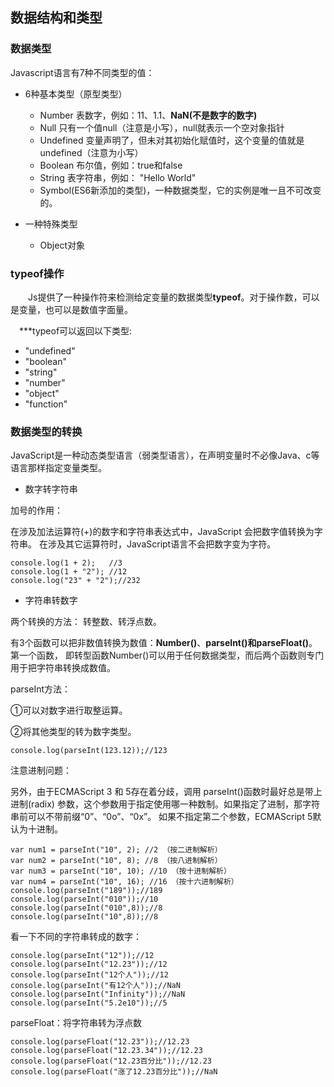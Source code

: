 ## 数据结构和类型

### 数据类型

Javascript语言有7种不同类型的值：

- 6种基本类型（原型类型）
	- Number 表数字，例如：11、1.1、**NaN(不是数字的数字)**
	- Null 只有一个值null（注意是小写），null就表示一个空对象指针
	- Undefined 变量声明了，但未对其初始化赋值时，这个变量的值就是undefined（注意为小写）
	- Boolean 布尔值，例如：true和false
	- String 表字符串，例如： "Hello World"
	- Symbol(ES6新添加的类型)，一种数据类型，它的实例是唯一且不可改变的。

- 一种特殊类型
	- Object对象

### typeof操作
　　Js提供了一种操作符来检测给定变量的数据类型**typeof**。对于操作数，可以是变量，也可以是数值字面量。

　***typeof可以返回以下类型:

 - "undefined"
 - "boolean"
 - "string"
 - "number"
 - "object"
 - "function"

### 数据类型的转换
JavaScript是一种动态类型语言（弱类型语言），在声明变量时不必像Java、c等语言那样指定变量类型。




-  数字转字符串

加号的作用：

在涉及加法运算符(+)的数字和字符串表达式中，JavaScript 会把数字值转换为字符串。
在涉及其它运算符时，JavaScript语言不会把数字变为字符。

    console.log(1 + 2);   //3
	console.log(1 + "2"); //12
	console.log("23" + "2");//232




- 字符串转数字

两个转换的方法： 转整数、转浮点数。

有3个函数可以把非数值转换为数值：**Number()**、**parseInt()**和**parseFloat()**。第一个函数，
即转型函数Number()可以用于任何数据类型，而后两个函数则专门用于把字符串转换成数值。

parseInt方法：

①可以对数字进行取整运算。

②将其他类型的转为数字类型。

    console.log(parseInt(123.12));//123

注意进制问题：

另外，由于ECMAScript 3 和 5存在着分歧，调用 parseInt()函数时最好总是带上进制(radix) 参数，这个参数用于指定使用哪一种数制。如果指定了进制，那字符串前可以不带前缀“0”、“0o”、“0x”。
如果不指定第二个参数，ECMAScript 5默认为十进制。

	var num1 = parseInt("10", 2); //2 （按二进制解析）
	var num2 = parseInt("10", 8); //8 （按八进制解析）
	var num3 = parseInt("10", 10); //10 （按十进制解析）
	var num4 = parseInt("10", 16); //16 （按十六进制解析）
	console.log(parseInt("189"));//189
	console.log(parseInt("010"));//10
	console.log(parseInt("010",8));//8
	console.log(parseInt("10",8));//8


看一下不同的字符串转成的数字：

	console.log(parseInt("12"));//12
	console.log(parseInt("12.23"));//12
	console.log(parseInt("12个人"));//12
	console.log(parseInt("有12个人"));//NaN
	console.log(parseInt("Infinity"));//NaN
	console.log(parseInt("5.2e10"));//5

parseFloat：将字符串转为浮点数

	console.log(parseFloat("12.23"));//12.23
	console.log(parseFloat("12.23.34"));//12.23
	console.log(parseFloat("12.23百分比"));//12.23
	console.log(parseFloat("涨了12.23百分比"));//NaN
